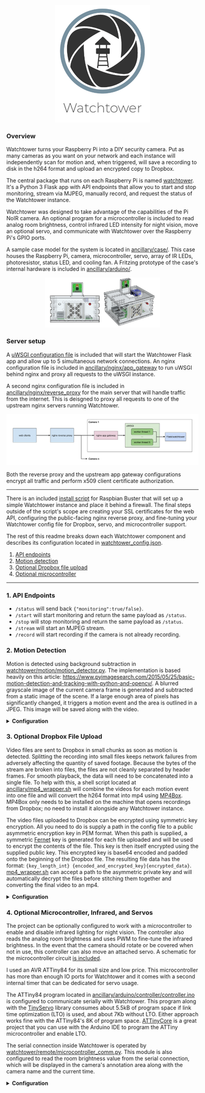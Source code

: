 
<p align="center">
  <img src="ancillary/watchtower.png" width="250" />
</p>
<p class="aligncenter">
    

### Overview

Watchtower turns your Raspberry Pi into a DIY security camera. Put as many cameras as you want on your network and each instance will independently scan for motion and, when triggered, will save a recording to disk in the h264 format and upload an encrypted copy to Dropbox.

The central package that runs on each Raspberry Pi is named [watchtower](watchtower). It's a Python 3 Flask app with API endpoints that allow you to start and stop monitoring, stream via MJPEG, manually record, and request the status of the Watchtower instance.

Watchtower was designed to take advantage of the capabilities of the Pi NoIR camera. An optional program for a microcontroller is included to read analog room brightness, control infrared LED intensity for night vision, move an optional servo, and communicate with Watchtower over the Raspberry Pi's GPIO ports.

A sample case model for the system is located in [ancillary/case/](ancillary/case/). This case houses the Raspberry Pi, camera, microcontroller, servo, array of IR LEDs, photoresistor, status LED, and cooling fan. A Fritzing prototype of the case's internal hardware is included in [ancillary/arduino/](ancillary/arduino).

<p align="center">
    <img src="ancillary/case/Case_XRay.png" width="300" />
</p>

### Server setup

A [uWSGI configuration file](wsgi.ini) is included that will start the Watchtower Flask app and allow up to 5 simultaneous network connections. An nginx configuration file is included in [ancillary/nginx/app_gateway](ancillary/nginx/app_gateway) to run uWSGI behind nginx and proxy all requests to the uWSGI instance.

A second nginx configuration file is included in [ancillary/nginx/reverse_proxy](ancillary/nginx/reverse_proxy) for the main server that will handle traffic from the internet. This is deisgned to proxy all requests to one of the upstream nginx servers running Watchtower.

<p align="center">
<img src="ancillary/system_diagram.png"/>
</p>

Both the reverse proxy and the upstream app gateway configurations encrypt all traffic and perform x509 client certificate authorization.

---

There is an included [install script](install.sh) for Raspbian Buster that will set up a simple Watchtower instance and place it behind a firewall. The final steps outside of the script's scope are creating your SSL certificates for the web API, configuring the public-facing nginx reverse proxy, and fine-tuning your Watchtower config file for Dropbox, servo, and microcontroller support.

The rest of this readme breaks down each Watchtower component and describes its configuration located in [watchtower_config.json](watchtower/config/watchtower_config_example.json).
 1. [API endpoints](#1-api-endpoints)
 2. [Motion detection](#2-motion-detection)
 3. [Optional Dropbox file upload](#3-dropbox-file-upload)
 4. [Optional microcontroller](#4-microcontroller)
 
 ---

 ### 1. API Endpoints

- `/status` will send back `{"monitoring":true/false}`. 
- `/start` will start monitoring and return the same payload as `/status`.
- `/stop` will stop monitoring and return the same payload as `/status`.
- `/stream` will start an MJPEG stream.
- `/record` will start recording if the camera is not already recording.

### 2. Motion Detection

Motion is detected using background subtraction in [watchtower/motion/motion_detector.py](watchtower/motion/motion_detector.py). The implementation is based heavily on this article: https://www.pyimagesearch.com/2015/05/25/basic-motion-detection-and-tracking-with-python-and-opencv/. A blurred grayscale image of the current camera frame is generated and subtracted from a static image of the scene. If a large enough area of pixels has significantly changed, it triggers a motion event and the area is outlined in a JPEG. This image will be saved along with the video.

<details>
  <summary><b>Configuration</b></summary>
  
All motion properties are prefixed with `MOTION_` in the config file:
- `MAX_EVENT_TIME` is the maximum number of seconds for a single recording before a new base frame is selected. This is a failsafe to avoid infinitely recording in the event that the scene is permanently altered.
- `MIN_TRIGGER_AREA` the minimum percentage (represented as a float between 0 and 1) of the image that must be detected as motion before a motion event is triggered.
- `MIN_PIXEL_DELTA_TRIGGER` the minimum delta value between the base frame and current frame that marks the pixel as a motion area. This is on a scale of 0-255.
- `RECORDING_PADDING` the number of seconds to record before and after motion occurs.
</details>


### 3. Optional Dropbox File Upload

Video files are sent to Dropbox in small chunks as soon as motion is detected. Splitting the recording into small files keeps network failures from adversely affecting the quantity of saved footage. Because the bytes of the stream are broken into files, the files are not cleanly separated by header frames. For smooth playback, the data will need to be concatenated into a single file. To help with this, a shell script located at [ancillary/mp4_wrapper.sh](ancillary/mp4_wrapper.sh) will combine the videos for each motion event into one file and will convert the h264 format into mp4 using [MP4Box](https://gpac.wp.imt.fr/mp4box/). MP4Box only needs to be installed on the machine that opens recordings from Dropbox; no need to install it alongside any Watchtower instance.

The video files uploaded to Dropbox can be encrypted using symmetric key encryption. All you need to do is supply a path in the config file to a public asymmetric encryption key in PEM format. When this path is supplied, a symmetric [Fernet](https://cryptography.io/en/latest/fernet/) key is generated for each file uploaded and will be used to encrypt the contents of the file. This key is then itself encrypted using the supplied public key. This encrypted key is base64 encoded and padded onto the beginning of the Dropbox file. The resulting file data has the format: `{key_length_int} {encoded_and_encrypted_key}{encrypted_data}`. [mp4_wrapper.sh](ancillary/mp4_wrapper.sh) can accept a path to the asymmetric private key and will automatically decrypt the files before stitching them together and converting the final video to an mp4.

<details>
  <summary><b>Configuration</b></summary>

All Dropbox properties are prefixed with `DROPBOX_` in the config file. Dropbox can be disabled by deleting all items prefixed wtih `DROPBOX_`.
- `FILE_CHUNK_MB` determines the maximum file size in megabytes that will be uploaded to Dropbox. Files are saved in series using the name `video#.h264` like `video0.h264`, `video1.h264`, etc.
- `API_TOKEN` is the Dropbox API token for your account.
- `PUBLIC_KEY_PATH` the path to the public asymmetric key. If `null` is supplied, the Dropbox files are not encrypted.
</details>

### 4. Optional Microcontroller, Infrared, and Servos

The project can be optionally configured to work with a microcontroller to enable and disable infrared lighting for night vision. The controller also reads the analog room brightness and uses PWM to fine-tune the infrared brightness. In the event that the camera should rotate or be covered when not in use, this controller can also move an attached servo. A schematic for the microcontroller circuit [is included](/ancillary/arduino).

I used an AVR ATTiny84 for its small size and low price. This microcontroller has more than enough IO ports for Watchtower and it comes with a second internal timer that can be dedicated for servo usage.

The ATTiny84 program located in [ancillary/arduino/controller/controller.ino](ancillary/arduino/controller/controller.ino) is configured to communicate serially with Watchtower. This program along with the [TinyServo](ancillary/arduino/controller/TinyServo.h) library consumes about 5.5kB of program space if link time optimization (LTO) is used, and about 7Kb without LTO. Either approach works fine with the ATTiny84's 8K of program space. [ATTinyCore](https://github.com/SpenceKonde/ATTinyCore) is a great project that you can use with the Arduino IDE to program the ATTiny microcontroller and enable LTO.

The serial connection inside Watchtower is operated by [watchtower/remote/microcontroller_comm.py](watchtower/remote/microcontroller_comm.py). This module is also configured to read the room brightness value from the serial connection, which will be displayed in the camera's annotation area along with the camera name and the current time.

<details>
  <summary><b>Configuration</b></summary>

All microcontroller properties are prefixed with `MICRO_` in the config file:
- `ENABLED` - if `false`, the `microcontroller_comm` module will be not be used and the following config fields are ignored.
- `BAUDRATE` is the baudrate of the serial connection to the microcontroller.
- `PORT` is the location of the serial connection, like `/dev/serial0` on Raspbian.
- `TRANSMISSION_FREQ` the frequency as "messages per second" that transmissions can be sent or received to and from the microcontroller. With the default implementation of [controller.ino](ancillary/arduino/controller/controller.ino), a value of 2 is good.
- `SERVO_ANGLE_ON` the angle (from 0-180) of the servo for the on state.
- `SERVO_ANGLE_OFF` the angle (from 0-180) of the servo for the off state.
</details>

